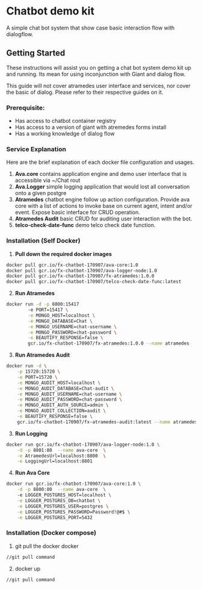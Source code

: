 # Chatbot demo kit
A simple chat bot system that show case basic interaction flow with dialogflow.


## Getting Started
These instructions will assist you on getting a chat bot system demo kit up and running.
Its mean for using inconjunction with Giant and dialog flow.

This guide will not cover atramedes user interface and services, nor cover the basic of 
dialog. Please refer to their respective guides on it.



### Prerequisite:
- Has access to chatbot container registry
- Has access to a version of giant with atremedes forms install
- Has a working knowledge of dialog flow


### Service Explanation
Here are the brief explanation of each docker file configuration and usages.

1. **Ava.core** contains application engine and demo user interface that is accessible via ~/Chat rout
2. **Ava.Logger** simple logging application that would lost all conversation onto a given postgre
3. **Atramedes** chatbot engine follow up action configuration. Provide ava core with a list of actions to invoke 
base on current agent, intent and/or event. Expose basic interface for CRUD operation.
4. **Atramedes Audit** basic CRUD for auditing user interaction with the bot. 
5. **telco-check-date-func** demo telco check date function. 

### Installation (Self Docker)
1. **Pull down the required docker images**
```bash
docker pull gcr.io/fx-chatbot-170907/ava-core:1.0
docker pull gcr.io/fx-chatbot-170907/ava-logger-node:1.0
docker pull gcr.io/fx-chatbot-170907/fx-atramedes:1.0.0
docker pull gcr.io/fx-chatbot-170907/telco-check-date-func:latest
```

2. **Run Atramedes**
```bash
docker run -d -p 8800:15417 
        -e PORT=15417 \
        -e MONGO_HOST=localhost \
        -e MONGO_DATABASE=Chat \
        -e MONGO_USERNAME=chat-username \
        -e MONGO_PASSWORD=chat-password \
        -e BEAUTIFY_RESPONSE=false \
        gcr.io/fx-chatbot-170907/fx-atramedes:1.0.0 --name atramedes
```

3. **Run Atramedes Audit**
```bash
docker run -d \
    -p 15720:15720 \
    -e PORT=15720 \
    -e MONGO_AUDIT_HOST=localhost \
    -e MONGO_AUDIT_DATABASE=Chat-audit \
    -e MONGO_AUDIT_USERNAME=chat-username \
    -e MONGO_AUDIT_PASSWORD=chat-password \
    -e MONGO_AUDIT_AUTH_SOURCE=admin \
    -e MONGO_AUDIT_COLLECTION=audit \
    -e BEAUTIFY_RESPONSE=false \
    gcr.io/fx-chatbot-170907/fx-atramedes-audit:latest --name atramedes-audit
```

3. **Run Logging**
```bash
docker run gcr.io/fx-chatbot-170907/ava-logger-node:1.0 \
    -d -p 8801:80  --name ava-core  \
    -e AtramedesUrl=localhost:8800  \
    -e LoggingUrl=localhost:8801
```

4. **Run Ava Core**
```bash
docker run gcr.io/fx-chatbot-170907/ava-core:1.0 \
    -d -p 8800:80  --name ava-core  \    
    -e LOGGER_POSTGRES_HOST=localhost \
    -e LOGGER_POSTGRES_DB=chatbot \
    -e LOGGER_POSTGRES_USER=postgres \
    -e LOGGER_POSTGRES_PASSWORD=Password!@#$ \
    -e LOGGER_POSTGRES_PORT=5432 
```



### Installation (Docker compose)
1. git pull the docker docker
```bash
//git pull command
```

2. docker up
```bash
//git pull command
```